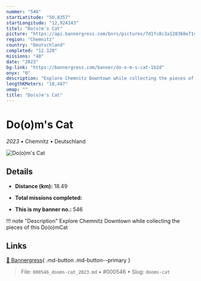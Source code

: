 ```yaml
---
nummer: "546"
startLatitude: "50,8357"
startLongitude: "12,924143"
titel: "Do(o)m's Cat"
picture: "https://api.bannergress.com/bnrs/pictures/7d1fc8c3a128368e7145b50480d99787"
region: "Chemnitz"
country: "Deutschland"
completed: "12.120"
missions: "48"
date: "2023"
bg-link: "https://bannergress.com/banner/do-o-m-s-cat-1b2d"
onyx: "0"
description: "Explore Chemnitz Downtown while collecting the pieces of this Do(o)mCat"
lengthKMeters: "18,487"
umap: ""
title: "Do(o)m's Cat"
---
```

# Do(o)m's Cat

*2023* • Chemnitz • Deutschland

![Do(o)m's Cat](https://api.bannergress.com/bnrs/pictures/7d1fc8c3a128368e7145b50480d99787)

## Details
- **Distance (km):** 18.49

- **Total missions completed:** 
- **This is my banner no.:** 546


!!! note "Description"
    Explore Chemnitz Downtown while collecting the pieces of this Do(o)mCat



## Links
[🔗 Bannergress](https://bannergress.com/banner/do-o-m-s-cat-1b2d){ .md-button .md-button--primary }



> File: `000546_dooms-cat_2023.md` • #000546 • Slug: `dooms-cat`
